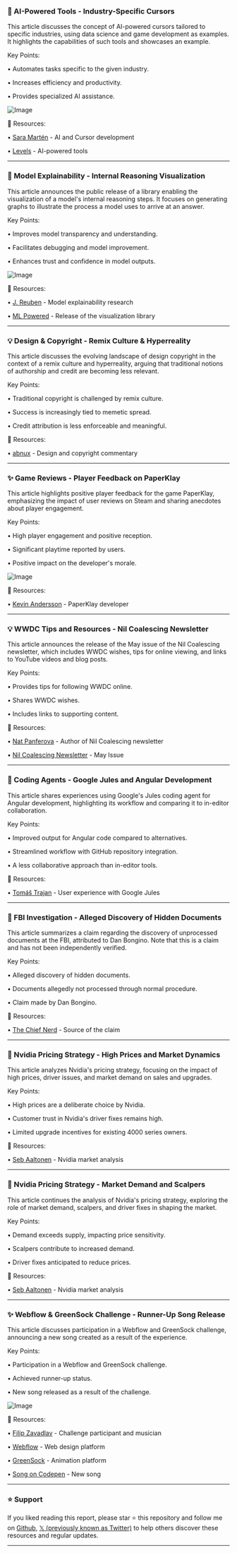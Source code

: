 ### 🤖 AI-Powered Tools - Industry-Specific Cursors

This article discusses the concept of AI-powered cursors tailored to specific industries, using data science and game development as examples.  It highlights the capabilities of such tools and showcases an example.

Key Points:

• Automates tasks specific to the given industry.

• Increases efficiency and productivity.


• Provides specialized AI assistance.


![Image](https://pbs.twimg.com/amplify_video_thumb/1927463645614632960/img/q4v_mDyGfJbcPdzH.jpg)

🔗 Resources:

• [Sara Martén](https://x.com/saraimartenj) -  AI and Cursor development

• [Levels](https://x.com/levelsio) -  AI-powered tools


---

### 🤖 Model Explainability - Internal Reasoning Visualization

This article announces the public release of a library enabling the visualization of a model's internal reasoning steps.  It focuses on generating graphs to illustrate the process a model uses to arrive at an answer.

Key Points:

• Improves model transparency and understanding.

• Facilitates debugging and model improvement.

• Enhances trust and confidence in model outputs.


![Image](https://pbs.twimg.com/media/GsIQP80a0AAuFx_?format=png&name=small)

🔗 Resources:

• [J. Reuben](https://x.com/jreuben1) -  Model explainability research

• [ML Powered](https://x.com/mlpowered) -  Release of the visualization library



---

### 💡 Design & Copyright - Remix Culture & Hyperreality

This article discusses the evolving landscape of design copyright in the context of a remix culture and hyperreality, arguing that traditional notions of authorship and credit are becoming less relevant.

Key Points:

• Traditional copyright is challenged by remix culture.

• Success is increasingly tied to memetic spread.


• Credit attribution is less enforceable and meaningful.


🔗 Resources:

• [abnux](https://x.com/abnux) -  Design and copyright commentary


---

### ✨ Game Reviews - Player Feedback on PaperKlay

This article highlights positive player feedback for the game PaperKlay, emphasizing the impact of user reviews on Steam and sharing anecdotes about player engagement.

Key Points:

• High player engagement and positive reception.

• Significant playtime reported by users.


• Positive impact on the developer's morale.



![Image](https://pbs.twimg.com/amplify_video_thumb/1928084850008809472/img/YyC9e_9WEjT8xL7h.jpg)

🔗 Resources:

• [Kevin Andersson](https://x.com/AnderssonKev) -  PaperKlay developer


---

### 💡  WWDC Tips and Resources - Nil Coalescing Newsletter

This article announces the release of the May issue of the Nil Coalescing newsletter, which includes WWDC wishes, tips for online viewing, and links to YouTube videos and blog posts.

Key Points:

• Provides tips for following WWDC online.


• Shares WWDC wishes.


• Includes links to supporting content.



🔗 Resources:

• [Nat Panferova](https://x.com/natpanferova) -  Author of Nil Coalescing newsletter

• [Nil Coalescing Newsletter](https://t.co/V3YNEpy1Q1) -  May Issue


---

### 🤖  Coding Agents - Google Jules and Angular Development

This article shares experiences using Google's Jules coding agent for Angular development, highlighting its workflow and comparing it to in-editor collaboration.

Key Points:

• Improved output for Angular code compared to alternatives.

• Streamlined workflow with GitHub repository integration.


• A less collaborative approach than in-editor tools.



🔗 Resources:

• [Tomáš Trajan](https://x.com/tomastrajan) -  User experience with Google Jules


---

### 🤖 FBI Investigation - Alleged Discovery of Hidden Documents

This article summarizes a claim regarding the discovery of unprocessed documents at the FBI, attributed to Dan Bongino.  Note that this is a claim and has not been independently verified.

Key Points:

• Alleged discovery of hidden documents.

• Documents allegedly not processed through normal procedure.


• Claim made by Dan Bongino.



🔗 Resources:

• [The Chief Nerd](https://x.com/TheChiefNerd) -  Source of the claim


---

### 🤖 Nvidia Pricing Strategy - High Prices and Market Dynamics

This article analyzes Nvidia's pricing strategy, focusing on the impact of high prices, driver issues, and market demand on sales and upgrades.

Key Points:

• High prices are a deliberate choice by Nvidia.

• Customer trust in Nvidia's driver fixes remains high.


• Limited upgrade incentives for existing 4000 series owners.


🔗 Resources:

• [Seb Aaltonen](https://x.com/SebAaltonen) -  Nvidia market analysis


---

### 🤖 Nvidia Pricing Strategy - Market Demand and Scalpers

This article continues the analysis of Nvidia's pricing strategy, exploring the role of market demand, scalpers, and driver fixes in shaping the market.

Key Points:

• Demand exceeds supply, impacting price sensitivity.

• Scalpers contribute to increased demand.


• Driver fixes anticipated to reduce prices.


🔗 Resources:

• [Seb Aaltonen](https://x.com/SebAaltonen) -  Nvidia market analysis



---

### ✨ Webflow & GreenSock Challenge - Runner-Up Song Release

This article discusses participation in a Webflow and GreenSock challenge, announcing a new song created as a result of the experience.

Key Points:

• Participation in a Webflow and GreenSock challenge.

• Achieved runner-up status.


• New song released as a result of the challenge.



![Image](https://pbs.twimg.com/amplify_video_thumb/1928203867285516288/img/E46BA7w_LMTfKKRV.jpg)

🔗 Resources:

• [Filip Zavadlav](https://x.com/filipz) -  Challenge participant and musician

• [Webflow](https://x.com/webflow) -  Web design platform

• [GreenSock](https://x.com/greensock) -  Animation platform

• [Song on Codepen](https://codepen.io/filipz/live/yyyRgry) -  New song


---

### ⭐️ Support

If you liked reading this report, please star ⭐️ this repository and follow me on [Github](https://github.com/Drix10), [𝕏 (previously known as Twitter)](https://x.com/DRIX_10_) to help others discover these resources and regular updates.

---